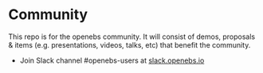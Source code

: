 # Community
This repo is for the openebs community. It will consist of demos, proposals & items (e.g. presentations, videos, talks, etc) that benefit the community.
- Join Slack channel #openebs-users at [slack.openebs.io](https://slack.openebs.io/)
